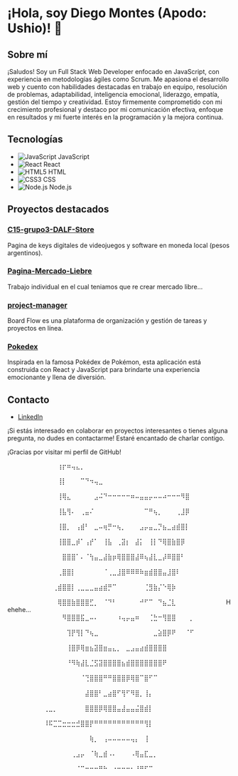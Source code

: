# ¡Hola, soy Diego Montes (Apodo: Ushio)! 👋

## Sobre mí

¡Saludos! Soy un Full Stack Web Developer enfocado en JavaScript, con experiencia en metodologías ágiles como Scrum. Me apasiona el desarrollo web y cuento con habilidades destacadas en trabajo en equipo, resolución de problemas, adaptabilidad, inteligencia emocional, liderazgo, empatía, gestión del tiempo y creatividad. Estoy firmemente comprometido con mi crecimiento profesional y destaco por mi comunicación efectiva, enfoque en resultados y mi fuerte interés en la programación y la mejora continua.

## Tecnologías

- ![JavaScript](https://img.icons8.com/color/48/000000/javascript.png) JavaScript
- ![React](https://img.icons8.com/color/48/000000/react-native.png) React
- ![HTML5](https://img.icons8.com/color/48/000000/html-5.png) HTML
- ![CSS3](https://img.icons8.com/color/48/000000/css3.png) CSS
- ![Node.js](https://img.icons8.com/color/48/000000/nodejs.png) Node.js

## Proyectos destacados

### [C15-grupo3-DALF-Store](https://github.com/fAEDKAN/C15-grupo3-DALF-Store)

Pagina de keys digitales de videojuegos y software en moneda local (pesos argentinos).

### [Pagina-Mercado-Liebre](https://github.com/UshioVII/Pagina-Mercado-Liebre)

Trabajo individual en el cual teniamos que re crear mercado libre...

### [project-manager](https://github.com/UshioVII/project-manager)

Board Flow es una plataforma de organización y gestión de tareas y proyectos en línea.

### [Pokedex](https://github.com/UshioVII/Pokedex)

Inspirada en la famosa Pokédex de Pokémon, esta aplicación está construida con React y JavaScript para brindarte una experiencia emocionante y llena de diversión.

## Contacto

- [LinkedIn](https://www.linkedin.com/in/diego-montes-205740226/)

¡Si estás interesado en colaborar en proyectos interesantes o tienes alguna pregunta, no dudes en contactarme! Estaré encantado de charlar contigo.

¡Gracias por visitar mi perfil de GitHub!


⠀⠀⠀⠀⠀⠀⠀⠀⠀⠀⠀⢰⡖⠶⢤⣄⡀⠀⠀⠀⠀⠀⠀⠀⠀⠀⠀⠀⠀⠀⠀⠀⠀⠀⠀⠀⠀⠀⠀⠀⠀⠀⠀⠀⠀⠀⠀⠀⠀⠀
⠀⠀⠀⠀⠀⠀⠀⠀⠀⠀⠀⢸⡇⠀⠀⠀⠉⠙⠲⢤⣀⠀⠀⠀⠀⠀⠀⠀⠀⠀⠀⠀⠀⠀⠀⠀⠀⠀⠀⠀⠀⠀⠀⠀⠀⠀⠀⠀⠀⠀
⠀⠀⠀⠀⠀⠀⠀⠀⠀⠀⠀⢸⢿⣄⠀⠀⠀⠀⠀⣠⠬⠙⠒⠒⠒⠒⠒⠶⠤⣤⣤⡤⠤⠤⠴⠒⠒⠒⠻⣿⠀⠀⠀⠀⠀⠀⠀⠀⠀⠀
⠀⠀⠀⠀⠀⠀⠀⠀⠀⠀⠀⢸⣧⢻⠄⠀⢀⣤⠌⠀⠀⠀⠀⠀⠀⠀⠀⠀⠀⠀⠉⠛⢦⡀⠀⠀⠀⢀⣸⡿⠀⠀⠀⠀⠀⠀⠀⠀⠀⠀
⠀⠀⠀⠀⠀⠀⠀⠀⠀⠀⠀⢸⣿⡀⠀⢠⣾⠃⠀⣀⠤⢶⡛⠒⢦⡀⠀⠀⠀⣠⡤⣤⣀⡙⣦⣀⣴⣾⣿⡇⠀⠀⠀⠀⠀⠀⠀⠀⠀⠀
⠀⠀⠀⠀⠀⠀⠀⠀⠀⠀⠀⢸⣿⣿⣀⡾⠁⢠⡞⠁⠀⢸⣧⠀⢀⣽⡆⠀⣼⡅⠀⢸⡇⠙⢿⣿⣷⣿⡿⠀⠀⠀⠀⠀⠀⠀⠀⠀⠀⠀
⠀⠀⠀⠀⠀⠀⠀⠀⠀⠀⠀⠀⣿⣿⣿⠁⠄⠈⢳⣤⣀⣼⣷⡶⢿⣿⣿⣿⣼⠿⢦⣼⣇⣀⡼⠿⣿⣿⠃⠀⠀⠀⠀⠀⠀⠀⠀⠀⠀⠀
⠀⠀⠀⠀⠀⠀⠀⠀⠀⠀⠀⢀⣿⣿⡇⠀⠀⠀⠀⠀⠀⠈⢀⣀⣸⣿⠿⠿⠿⠷⣶⣾⣿⣿⣤⣸⣿⠇⠀⠀⠀⠀⠀⠀⠀⠀⠀⠀⠀⠀
⠀⠀⠀⠀⠀⠀⠀⠀⠀⠀⢀⣾⣿⣿⡇⢀⣀⣀⣀⣤⣴⣾⡛⠉⠀⠀⠀⠀⠀⠀⢈⣻⣷⡌⠑⢿⡷⠀⠀⠀⠀⠀⠀⠀⠀⠀⠀⠀⠀⠀
⠀⠀⠀⠀⠀⠀⠀⠀⠀⠀⠀⢿⣿⣿⣷⣿⣿⣿⣋⡀⠀⠈⠙⠃⠀⠀⠀⠀⠀⠚⠋⠉⠀⠙⣦⣈⣇⠀⠀⠀⠀⠀⠀⠀⠀⠀⠀⠀Hehehe...
⠀⠀⠀⠀⠀⠀⠀⠀⠀⠀⠀⠀⠻⣿⣿⣿⣯⣀⠤⠄⠀⠀⠀⠀⠰⢤⡤⣤⠶⠀⠀⢈⣓⠒⢻⣿⣿⠀⠀⠀⡀⠀⠀⠀⠀⠀⠀⠀⠀⠀
⠀⠀⠀⠀⠀⠀⠀⠀⠀⠀⠀⠀⠀⢹⡟⢻⡇⠙⢦⣀⠀⠀⠀⠀⠀⠀⠀⠀⠀⠀⠀⠀⣀⣵⣿⡿⠟⠀⠀⠈⠋⠀⠀⠀⠀⠀⠀⠀⠀⠀
⠀⠀⠀⠀⠀⠀⠀⠀⠀⠀⠀⠀⠀⢸⣿⡿⢿⣶⣦⣽⣿⣶⣤⣄⡀⠀⣀⣠⣤⣴⣾⣿⣿⣿⣿⠀⠀⠀⠀⠀⠀⠀⠀⠀⠀⠀⠀⠀⠀⠀
⠀⠀⠀⠀⠀⠀⠀⠀⠀⠀⠀⠀⠀⠘⠻⢷⣼⣇⣈⣫⣽⣿⣿⣿⣿⣦⣾⣿⣿⣿⣿⣿⣿⣿⠟⠀⠀⠀⠀⠀⠀⠀⠀⠀⠀⠀⠀⠀⠀⠀
⠀⠀⠀⠀⠀⠀⠀⠀⠀⠀⠀⠀⠀⠀⠀⠀⠈⢙⣿⣿⣿⠛⠛⣿⣿⣿⡿⢿⣿⠉⣿⠋⠉⠀⠀⠀⠀⠀⠀⠀⠀⠀⠀⠀⠀⠀⠀⠀⠀⠀
⠀⠀⠀⠀⠀⠀⠀⠀⠀⠀⠀⠀⠀⠀⠀⠀⠀⣼⣿⣿⠃⣀⣴⣿⠋⢻⠋⠻⣿⡀⢸⡄⠀⠀⠀⠀⠀⠀⠀⠀⠀⠀⠀⠀⠀⠀⠀⠀⠀⠀
⠀⠀⠀⠀⠀⠀⠀⠀⢀⣀⡀⠀⠀⠀⠀⠀⠀⣿⣿⣿⡿⢿⣿⣿⣤⣼⣤⣤⣬⣿⣾⡇⠀⠀⠀⠀⠀⠀⠀⠀⠀⠀⠀⠀⠀⠀⠀⠀⠀⠀
⠀⠀⠀⠀⠀⠀⠀⠀⠸⠯⣉⣉⣒⣒⣒⣚⣿⣿⡟⠛⠛⠛⠛⠛⠛⠛⠛⠛⠛⠛⢻⡇⠀⠀⠀⠀⠀⠀⠀⠀⠀⠀⠀⠀⠀⠀⠀⠀⠀⠀
⠀⠀⠀⠀⠀⠀⠀⠀⠀⠀⠀⠀⠀⠀⠀⠀⠀⠀⢷⡀⠀⢠⠤⠤⠤⠤⠤⢤⡄⠀⢸⠀⠀⠀⠀⠀⠀⠀⠀⠀⠀⠀⠀⠀⠀⠀⠀⠀⠀⠀
⠀⠀⠀⠀⠀⠀⠀⠀⠀⠀⠀⠀⠀⠀⢀⣠⡤⠀⠈⢷⣀⣾⠠⠄⠀⠀⠀⠠⢿⣤⣏⣀⡀⠀⠀⠀⠀⠀⠀⠀⠀⠀⠀⠀⠀⠀⠀⠀⠀⠀
⠀⠀⠀⠀⠀⠀⠀⠀⠀⠀⠀⠀⠀⠀⠀⠈⠉⠒⠒⠒⠛⠓⠀⠐⠒⠒⠒⠂⠘⠛⠋⠉⠀⠀⠀⠀⠀⠀⠀⠀⠀⠀⠀⠀⠀⠀⠀⠀⠀⠀
⠀⠀⠀⠀⠀⠀⠀⠀⠀⠀⠀⠀⠀⠀⠀⠀⠀⠀⠀⠀⠀⠀⠀⠀⠀⠀⠀⠀⠀⠀⠀⠀⠀⠀⠀⠀⠀⠀⠀⠀⠀⠀⠀⠀⠀⠀⠀⠀⠀⠀

